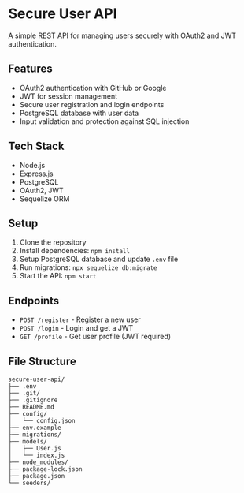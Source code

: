# Secure User API

A simple REST API for managing users securely with OAuth2 and JWT authentication.

## Features
- OAuth2 authentication with GitHub or Google
- JWT for session management
- Secure user registration and login endpoints
- PostgreSQL database with user data
- Input validation and protection against SQL injection

## Tech Stack
- Node.js
- Express.js
- PostgreSQL
- OAuth2, JWT
- Sequelize ORM

## Setup
1. Clone the repository
2. Install dependencies: `npm install`
3. Setup PostgreSQL database and update `.env` file
4. Run migrations: `npx sequelize db:migrate`
5. Start the API: `npm start`

## Endpoints
- `POST /register` - Register a new user
- `POST /login` - Login and get a JWT
- `GET /profile` - Get user profile (JWT required)

## File Structure

```
secure-user-api/
├── .env
├── .git/
├── .gitignore
├── README.md
├── config/
│   └── config.json
├── env.example
├── migrations/
├── models/
│   ├── User.js
│   └── index.js
├── node_modules/
├── package-lock.json
├── package.json
└── seeders/
```

